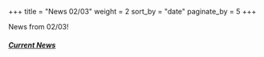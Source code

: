 +++
title = "News 02/03"
weight = 2
sort_by = "date"
paginate_by = 5
+++

News from 02/03!

##### [<i class="bi bi-bell-fill"></i> Current News](@/news/_index.md)
